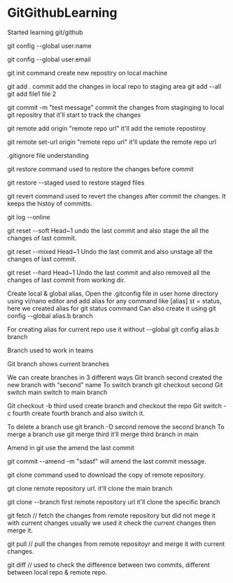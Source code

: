 # GitGithubLearning

Started learning git/github

git config --global user.name

git config --global user.email

git init command create new repostiry on local machine

git add .  commit add the changes in local repo to staging area
git add --all
git add file1 file 2


git commit -m "test message"  commit the changes from staginging to local 
git repositry that it'll start to track the changes

git remote add origin "remote repo url"  it'll add the remote repostiroy 

git remote set-url origin "remote repo url" it'll update the remote repo url

.gitignore file understanding

git restore command used to restore the changes before commit

git restore --staged used to restore staged files

git revert command used to revert the changes after commit the changes. It keeps the histoy
of committs.

git log --online 

git reset --soft Head~1 undo the last commit and also stage the all the changes of last commit.

git reset --mixed Head~1 Undo the last commit and also unstage all the changes of last commit.

git reset --hard Head~1   Undo the last commit and also removed all the changes of last commit from working dir. 

Create local & global alias, Open the .gitconfig file in user home directory using vi/nano editor and 
add alias for any command like [alias] st = status, here we created alias for git status command
Can also create it using git config --global alias.b branch

For creating alias for current repo use it without --global git config alias.b branch

Branch used to work in teams

Git branch shows current branches

We can create branches in 3 different ways
Git branch second created the new branch with “second” name
To switch branch git checkout second 
Git switch main switch to main branch 

Git checkout -b third used create branch and checkout the repo
Git switch -c fourth create fourth branch and also switch it.

To delete a branch use git branch -D second remove the second branch
To merge a branch use git merge third it’ll merge third branch in main

Amend in git use the amend the last commit

git commit --amend -m "sdasf" will amend the last commit message.

git clone command used to download the copy of remote repository.

git clone remote repository url. it'll clone the main branch

git clone --branch first remote repository url it'll clone the specific branch

git fetch // fetch the changes from remote repository but did not mege it with current changes
usually we used it check the current changes then merge it. 

git pull // pull the changes from remote repositoyr and merge it with current changes.

git diff // used to check the difference between two commits, different between local repo & remote repo.





